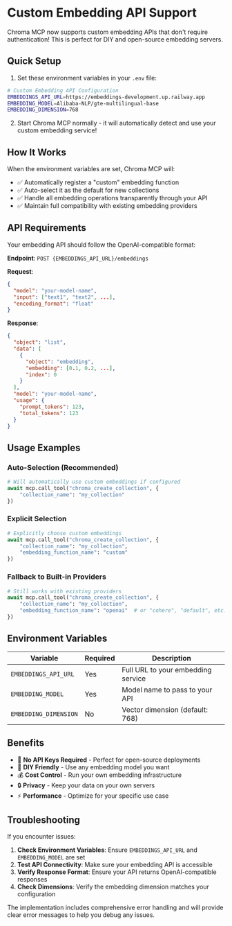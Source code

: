 # Custom Embedding API Support

Chroma MCP now supports custom embedding APIs that don't require authentication! This is perfect for DIY and open-source embedding servers.

## Quick Setup

1. Set these environment variables in your `.env` file:

```bash
# Custom Embedding API Configuration
EMBEDDINGS_API_URL=https://embeddings-development.up.railway.app
EMBEDDING_MODEL=Alibaba-NLP/gte-multilingual-base
EMBEDDING_DIMENSION=768
```

2. Start Chroma MCP normally - it will automatically detect and use your custom embedding service!

## How It Works

When the environment variables are set, Chroma MCP will:
- ✅ Automatically register a "custom" embedding function
- ✅ Auto-select it as the default for new collections
- ✅ Handle all embedding operations transparently through your API
- ✅ Maintain full compatibility with existing embedding providers

## API Requirements

Your embedding API should follow the OpenAI-compatible format:

**Endpoint**: `POST {EMBEDDINGS_API_URL}/embeddings`

**Request**:
```json
{
  "model": "your-model-name",
  "input": ["text1", "text2", ...],
  "encoding_format": "float"
}
```

**Response**:
```json
{
  "object": "list",
  "data": [
    {
      "object": "embedding",
      "embedding": [0.1, 0.2, ...],
      "index": 0
    }
  ],
  "model": "your-model-name",
  "usage": {
    "prompt_tokens": 123,
    "total_tokens": 123
  }
}
```

## Usage Examples

### Auto-Selection (Recommended)
```python
# Will automatically use custom embeddings if configured
await mcp.call_tool("chroma_create_collection", {
    "collection_name": "my_collection"
})
```

### Explicit Selection
```python
# Explicitly choose custom embeddings
await mcp.call_tool("chroma_create_collection", {
    "collection_name": "my_collection",
    "embedding_function_name": "custom"
})
```

### Fallback to Built-in Providers
```python
# Still works with existing providers
await mcp.call_tool("chroma_create_collection", {
    "collection_name": "my_collection", 
    "embedding_function_name": "openai"  # or "cohere", "default", etc.
})
```

## Environment Variables

| Variable | Required | Description |
|----------|----------|-------------|
| `EMBEDDINGS_API_URL` | Yes | Full URL to your embedding service |
| `EMBEDDING_MODEL` | Yes | Model name to pass to your API |
| `EMBEDDING_DIMENSION` | No | Vector dimension (default: 768) |

## Benefits

- 🚀 **No API Keys Required** - Perfect for open-source deployments
- 🔧 **DIY Friendly** - Use any embedding model you want
- 💰 **Cost Control** - Run your own embedding infrastructure
- 🔒 **Privacy** - Keep your data on your own servers
- ⚡ **Performance** - Optimize for your specific use case

## Troubleshooting

If you encounter issues:

1. **Check Environment Variables**: Ensure `EMBEDDINGS_API_URL` and `EMBEDDING_MODEL` are set
2. **Test API Connectivity**: Make sure your embedding API is accessible
3. **Verify Response Format**: Ensure your API returns OpenAI-compatible responses
4. **Check Dimensions**: Verify the embedding dimension matches your configuration

The implementation includes comprehensive error handling and will provide clear error messages to help you debug any issues.